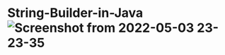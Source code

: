 # String-Builder-in-Java![Screenshot from 2022-05-03 23-23-35](https://user-images.githubusercontent.com/88849351/166511516-cf824530-60e3-40c8-ab5a-5d7d48676b5c.png)
